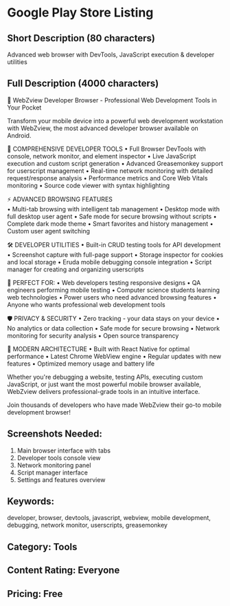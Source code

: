 # Google Play Store Listing

## Short Description (80 characters)
Advanced web browser with DevTools, JavaScript execution & developer utilities

## Full Description (4000 characters)

🚀 WebZview Developer Browser - Professional Web Development Tools in Your Pocket

Transform your mobile device into a powerful web development workstation with WebZview, the most advanced developer browser available on Android.

🔧 COMPREHENSIVE DEVELOPER TOOLS
• Full Browser DevTools with console, network monitor, and element inspector
• Live JavaScript execution and custom script generation
• Advanced Greasemonkey support for userscript management
• Real-time network monitoring with detailed request/response analysis
• Performance metrics and Core Web Vitals monitoring
• Source code viewer with syntax highlighting

⚡ ADVANCED BROWSING FEATURES  
• Multi-tab browsing with intelligent tab management
• Desktop mode with full desktop user agent
• Safe mode for secure browsing without scripts
• Complete dark mode theme
• Smart favorites and history management
• Custom user agent switching

🛠️ DEVELOPER UTILITIES
• Built-in CRUD testing tools for API development
• Screenshot capture with full-page support
• Storage inspector for cookies and local storage
• Eruda mobile debugging console integration
• Script manager for creating and organizing userscripts

🎯 PERFECT FOR:
• Web developers testing responsive designs
• QA engineers performing mobile testing
• Computer science students learning web technologies
• Power users who need advanced browsing features
• Anyone who wants professional web development tools

🛡️ PRIVACY & SECURITY
• Zero tracking - your data stays on your device
• No analytics or data collection
• Safe mode for secure browsing
• Network monitoring for security analysis
• Open source transparency

🚀 MODERN ARCHITECTURE
• Built with React Native for optimal performance
• Latest Chrome WebView engine
• Regular updates with new features
• Optimized memory usage and battery life

Whether you're debugging a website, testing APIs, executing custom JavaScript, or just want the most powerful mobile browser available, WebZview delivers professional-grade tools in an intuitive interface.

Join thousands of developers who have made WebZview their go-to mobile development browser!

## Screenshots Needed:
1. Main browser interface with tabs
2. Developer tools console view  
3. Network monitoring panel
4. Script manager interface
5. Settings and features overview

## Keywords:
developer, browser, devtools, javascript, webview, mobile development, debugging, network monitor, userscripts, greasemonkey

## Category: Tools
## Content Rating: Everyone
## Pricing: Free